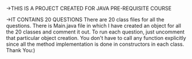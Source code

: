->THIS IS A PROJECT CREATED FOR JAVA PRE-REQUISITE COURSE


->IT CONTAINS 20 QUESTIONS
There are 20 class files for all the questions. There is Main.java file in which I have created an object for all the 20 classes and comment it out. 
To run each question, just uncomment that particular object creation. 
You don't have to call any function explicitly since all the method implementation is done in constructors in each class.
Thank You:)

